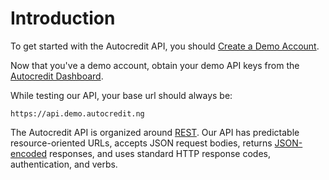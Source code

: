 # Introduction

To get started with the Autocredit API, you should [Create a Demo Account](https://demo.payant.ng/).

Now that you've a demo account, obtain your demo API keys from the [Autocredit Dashboard](https://dashboard.demo.autocredit.ng/settings/api).

While testing our API, your base url should always be:

`https://api.demo.autocredit.ng`

The Autocredit API is organized around [REST](http://en.wikipedia.org/wiki/Representational_State_Transfer). Our API has predictable resource-oriented URLs, accepts JSON request bodies, returns [JSON-encoded](http://www.json.org/) responses, and uses standard HTTP response codes, authentication, and verbs.

